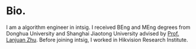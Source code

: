 # Bio.
I am a algorithm engineer in intsig. I received BEng and MEng degrees from Donghua University and Shanghai Jiaotong University advised by [Prof. Lanjuan Zhu](https://automation.sjtu.edu.cn/facultylist). Before joining intsig, I worked in Hikvision Research Institute.
